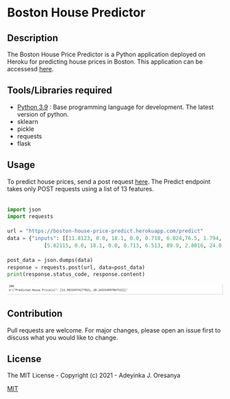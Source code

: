 # Boston House Predictor

## Description

The Boston House Price Predictor is a Python application deployed on Heroku for predicting house prices in Boston. This application can be accessesd [here](https://boston-house-price-predict.herokuapp.com).

## Tools/Libraries required

* [Python 3.9](https://python.org) : Base programming language for development. The latest version of python.
* sklearn
* pickle
* requests
* flask

## Usage

To predict house prices, send a post request [here](https://boston-house-price-predict.herokuapp.com/predict). The Predict endpoint takes only POST requests using a list of 13 features.

```python

import json
import requests

url = "https://boston-house-price-predict.herokuapp.com/predict"
data = {"inputs": [[11.8123, 0.0, 18.1, 0.0, 0.718, 6.824,76.5, 1.794, 24.0, 666.0, 20.2, 48.45, 22.74],
            [5.82115, 0.0, 18.1, 0.0, 0.713, 6.513, 89.9, 2.8016, 24.0, 666.0, 20.2, 393.82, 10.29]]}

post_data = json.dumps(data)
response = requests.post(url, data=post_data)
print(response.status_code, response.content)

```

![alt text](Results.PNG "Results")

## Contribution

Pull requests are welcome. For major changes, please open an issue first to discuss what you would like to change.

## License

The MIT License - Copyright (c) 2021 - Adeyinka J. Oresanya

[MIT](https://choosealicense.com/licenses/mit/)
